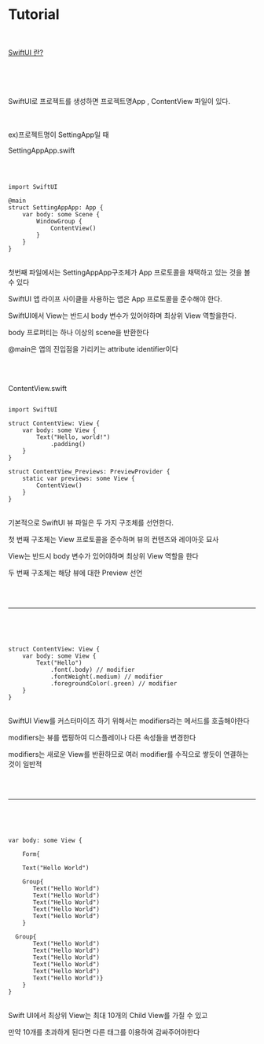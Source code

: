 # Tutorial

<br>

[SwiftUI 란?](../iOS%20Framework/SwiftUI.md)


<br><br><br>

SwiftUI로 프로젝트를 생성하면 프로젝트명App , ContentView 파일이 있다.

<br><br>
ex)프로젝트명이 SettingApp일 때

SettingAppApp.swift

<br>

<pre>
<code>
import SwiftUI

@main
struct SettingAppApp: App {
    var body: some Scene {
        WindowGroup {
            ContentView()
        }
    }
}
</code>
</pre>

첫번째 파일에서는 SettingAppApp구조체가 App 프로토콜을 채택하고 있는 것을 볼 수 있다

SwiftUI 앱 라이프 사이클을 사용하는 앱은 App 프로토콜을 준수해야 한다.

SwiftUI에서 View는 반드시 body 변수가 있어야하며 최상위 View 역할을한다.

body 프로퍼티는 하나 이상의 scene을 반환한다

@main은 앱의 진입점을 가리키는 attribute identifier이다

<br><br>


ContentView.swift
<pre>
<code>
import SwiftUI

struct ContentView: View {
    var body: some View {
        Text("Hello, world!")
            .padding()
    }
}

struct ContentView_Previews: PreviewProvider {
    static var previews: some View {
        ContentView()
    }
}
</code>
</pre>
기본적으로 SwiftUI 뷰 파일은 두 가지 구조체를 선언한다.

첫 번째 구조체는 View 프로토콜을 준수하며 뷰의 컨텐츠와 레이아웃 묘사

View는 반드시 body 변수가 있어야하며 최상위 View 역할을 한다

두 번째 구조체는 해당 뷰에 대한 Preview 선언

<br><br>

---

<br><br>

<pre>
<code>
struct ContentView: View {
    var body: some View {
        Text("Hello")
            .font(.body) // modifier
            .fontWeight(.medium) // modifier
            .foregroundColor(.green) // modifier
    }
}
</code>
</pre>
SwiftUI View를 커스터마이즈 하기 위해서는 modifiers라는 메서드를 호출해야한다

modifiers는 뷰를 랩핑하여 디스플레이나 다른 속성들을 변경한다

modifiers는 새로운 View를 반환하므로 여러 modifier를 수직으로 쌓듯이 연결하는 것이 일반적

<br><br>

---

<br><br>

<pre>
<code>
var body: some View {

	Form{
	
	Text("Hello World")

	Group{
	   Text("Hello World")
	   Text("Hello World")
	   Text("Hello World")
	   Text("Hello World")
	   Text("Hello World")
	}
 
  Group{
	   Text("Hello World")
	   Text("Hello World")
	   Text("Hello World")
	   Text("Hello World")
	   Text("Hello World")
	   Text("Hello World")}
	}
}
</code>
</pre>
Swift UI에서 최상위 View는 최대 10개의 Child View를 가질 수 있고 

만약 10개를 초과하게 된다면 다른 태그를 이용하여 감싸주어야한다